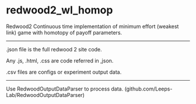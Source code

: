 # redwood2_wl_homop
Redwood2 Continuous time implementation of minimum effort (weakest link) game with homotopy of payoff parameters. 

-------

.json file is the full redwood 2 site code. 

Any .js, .html, .css are code referred in ,json. 

.csv files are configs or experiment output data. 

--------

Use RedwoodOutputDataParser to process data. (github.com/Leeps-Lab/RedwoodOutputDataParser)
